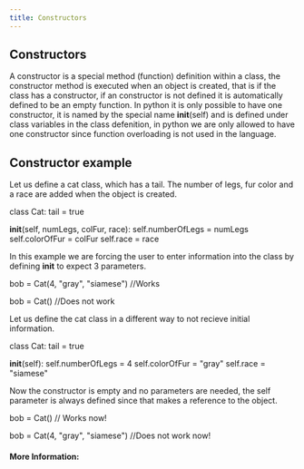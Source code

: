 ```yaml
---
title: Constructors
---
```

## Constructors

A constructor is a special method (function) definition within a class, the constructor method is executed when an object is created, that is if the class has a constructor, if an constructor is not defined it is automatically defined to be an empty function. In python it is only possible to have one constructor, it is named by the special name __init__(self) and is defined under class variables in the class defenition, in python we are only allowed to have one constructor since function overloading is not used in the language.

## Constructor example

Let us define a cat class, which has a tail. The number of legs, fur color and a race are added when the object is created.

class Cat:
  tail = true

  __init__(self, numLegs, colFur, race):
    self.numberOfLegs = numLegs
    self.colorOfFur = colFur
    self.race = race
    
In this example we are forcing the user to enter information into the class by defining __init__ to expect 3 parameters.

bob = Cat(4, "gray", "siamese") //Works

bob = Cat() //Does not work

Let us define the cat class in a different way to not recieve initial information.

class Cat:
  tail = true

  __init__(self):
    self.numberOfLegs = 4
    self.colorOfFur = "gray"
    self.race = "siamese"

Now the constructor is empty and no parameters are needed, the self parameter is always defined since that makes a reference to the object.

bob = Cat() // Works now!

bob = Cat(4, "gray", "siamese") //Does not work now!

<!-- The article goes here, in GitHub-flavored Markdown. Feel free to add YouTube videos, images, and CodePen/JSBin embeds  -->

#### More Information:
<!-- Please add any articles you think might be helpful to read before writing the article -->


